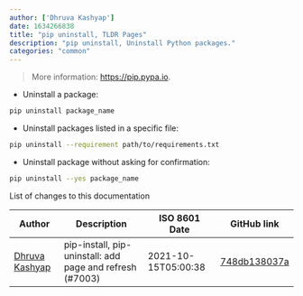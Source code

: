 ```yaml
---
author: ['Dhruva Kashyap']
date: 1634266838
title: "pip uninstall, TLDR Pages"
description: "pip uninstall, Uninstall Python packages."
categories: "common"
---
```

> More information: <https://pip.pypa.io>.

- Uninstall a package:

```bash
pip uninstall package_name
```

- Uninstall packages listed in a specific file:

```bash
pip uninstall --requirement path/to/requirements.txt
```

- Uninstall package without asking for confirmation:

```bash
pip uninstall --yes package_name
```
List of changes to this documentation


Author | Description | ISO 8601 Date | GitHub link
------|-----|-----|-----
[Dhruva Kashyap](mailto:40919082+DhruvaKashyap@users.noreply.github.com) | pip-install, pip-uninstall: add page and refresh (#7003) | 2021-10-15T05:00:38 | [748db138037a](https://github.com/tldr-pages/tldr/commit/748db138037a213b78ca18bf1d85a79290e0addc)

